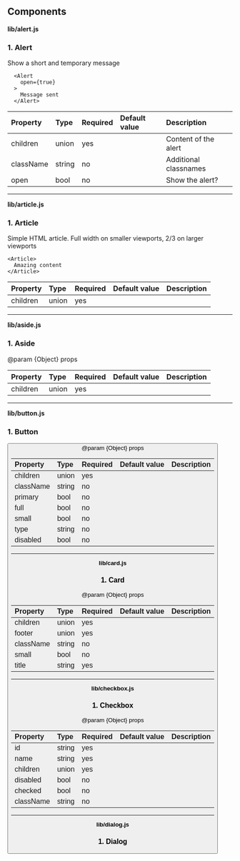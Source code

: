 Components
----------

**lib/alert.js**

### 1. Alert

<Alert />

Show a short and temporary message

```
  <Alert
    open={true}
  >
    Message sent
  </Alert>
```   




Property | Type | Required | Default value | Description
:--- | :--- | :--- | :--- | :---
children|union|yes||Content of the alert
className|string|no||Additional classnames
open|bool|no||Show the alert?
-----
**lib/article.js**

### 1. Article

<Article />

Simple HTML article.
Full width on smaller viewports, 2/3 on larger viewports

```
<Article>
  Amazing content
</Article>
```   




Property | Type | Required | Default value | Description
:--- | :--- | :--- | :--- | :---
children|union|yes||
-----
**lib/aside.js**

### 1. Aside

<Aside />
@param {Object} props   




Property | Type | Required | Default value | Description
:--- | :--- | :--- | :--- | :---
children|union|yes||
-----
**lib/button.js**

### 1. Button

<Button />
@param {Object} props   




Property | Type | Required | Default value | Description
:--- | :--- | :--- | :--- | :---
children|union|yes||
className|string|no||
primary|bool|no||
full|bool|no||
small|bool|no||
type|string|no||
disabled|bool|no||
-----
**lib/card.js**

### 1. Card

<Card />
@param {Object} props   




Property | Type | Required | Default value | Description
:--- | :--- | :--- | :--- | :---
children|union|yes||
footer|union|yes||
className|string|no||
small|bool|no||
title|string|yes||
-----
**lib/checkbox.js**

### 1. Checkbox

<Checkbox />
@param {Object} props   




Property | Type | Required | Default value | Description
:--- | :--- | :--- | :--- | :---
id|string|yes||
name|string|yes||
children|union|yes||
disabled|bool|no||
checked|bool|no||
className|string|no||
-----
**lib/dialog.js**

### 1. Dialog

<Dialog />
@param {Object} props   




Property | Type | Required | Default value | Description
:--- | :--- | :--- | :--- | :---
children|union|yes||
className|string|no||
open|bool|no||
-----
**lib/input.js**

### 1. Input

<Input />
@param {Object} props   




Property | Type | Required | Default value | Description
:--- | :--- | :--- | :--- | :---
value|string|yes||
className|string|no||
type|string|no||
placeholder|string|no||
full|bool|no||
multiline|bool|no||
id|string|no||
name|string|no||
onValueChange|func|no||
onKeyUp|func|no||
onKeyDown|func|no||
onFocus|func|no||
onBlur|func|no||
-----
**lib/label.js**

### 1. Label

<Label />
@param {Object} props   




Property | Type | Required | Default value | Description
:--- | :--- | :--- | :--- | :---
children|union|yes||
className|string|no||
htmlFor|string|no||
error|bool|no||
-----
**lib/main.js**

### 1. Main

<Main />
@param {Object} props   




Property | Type | Required | Default value | Description
:--- | :--- | :--- | :--- | :---
children|union|yes||
className|string|no||
-----
**lib/number-input.js**

### 1. NumberInput

<NumberInput />
@param {Object} props   




Property | Type | Required | Default value | Description
:--- | :--- | :--- | :--- | :---
className|string|no||
id|string|yes||
name|string|yes||
value|number|no||
disabled|bool|no||
wide|bool|no||
full|bool|no||
min|number|no||
max|number|no||
onValueChange|func|no||
-----
**lib/radio.js**

### 1. Radio

<Radio />
@param {Object} props   




Property | Type | Required | Default value | Description
:--- | :--- | :--- | :--- | :---
id|string|yes||
name|string|yes||
children|union|yes||
disabled|bool|no||
checked|bool|no||
className|string|no||
-----
**lib/range-input.js**

### 1. RangeInput

<RangeInput />
@param {Object} props   




Property | Type | Required | Default value | Description
:--- | :--- | :--- | :--- | :---
className|string|no||
id|string|yes||
name|string|yes||
value|number|no||
disabled|bool|no||
lowIndicator|string|no||
highIndicator|string|no||
min|number|no||
max|number|no||
step|number|no||
onValueChange|func|no||
-----
**lib/status-input.js**

### 1. StatusInput

<StatusInput />   




Property | Type | Required | Default value | Description
:--- | :--- | :--- | :--- | :---
className|string|no||
placeholder|string|no||
onValueChange|func|no||
onFocus|func|no||
onBlur|func|no||
actions|arrayOf|no||
-----

<sub>This document was generated by the <a href="https://github.com/marborkowski/react-doc-generator" target="_blank">**React DOC Generator v1.2.5**</a>.</sub>
